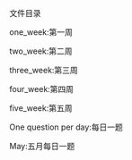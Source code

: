 文件目录

one_week:第一周

two_week:第二周

three_week:第三周

four_week:第四周

five_week:第五周

One question per day:每日一题

May:五月每日一题
